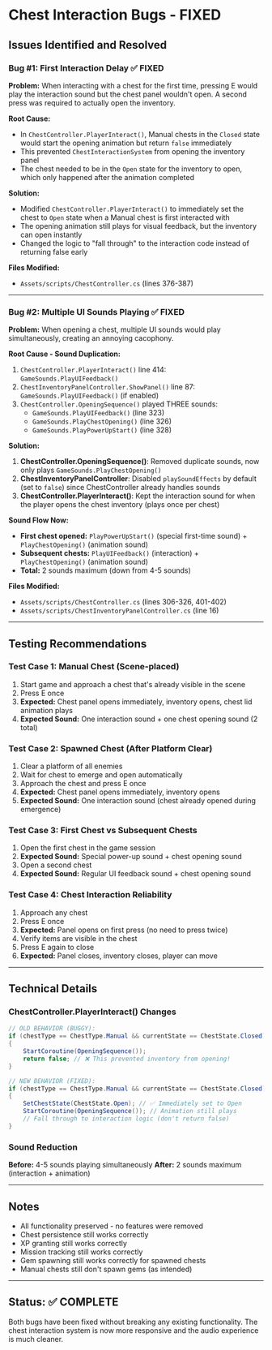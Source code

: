 # Chest Interaction Bugs - FIXED

## Issues Identified and Resolved

### Bug #1: First Interaction Delay ✅ FIXED
**Problem:** When interacting with a chest for the first time, pressing E would play the interaction sound but the chest panel wouldn't open. A second press was required to actually open the inventory.

**Root Cause:** 
- In `ChestController.PlayerInteract()`, Manual chests in the `Closed` state would start the opening animation but return `false` immediately
- This prevented `ChestInteractionSystem` from opening the inventory panel
- The chest needed to be in the `Open` state for the inventory to open, which only happened after the animation completed

**Solution:**
- Modified `ChestController.PlayerInteract()` to immediately set the chest to `Open` state when a Manual chest is first interacted with
- The opening animation still plays for visual feedback, but the inventory can open instantly
- Changed the logic to "fall through" to the interaction code instead of returning false early

**Files Modified:**
- `Assets/scripts/ChestController.cs` (lines 376-387)

---

### Bug #2: Multiple UI Sounds Playing ✅ FIXED
**Problem:** When opening a chest, multiple UI sounds would play simultaneously, creating an annoying cacophony.

**Root Cause - Sound Duplication:**
1. `ChestController.PlayerInteract()` line 414: `GameSounds.PlayUIFeedback()`
2. `ChestInventoryPanelController.ShowPanel()` line 87: `GameSounds.PlayUIFeedback()` (if enabled)
3. `ChestController.OpeningSequence()` played THREE sounds:
   - `GameSounds.PlayUIFeedback()` (line 323)
   - `GameSounds.PlayChestOpening()` (line 326)
   - `GameSounds.PlayPowerUpStart()` (line 328)

**Solution:**
1. **ChestController.OpeningSequence()**: Removed duplicate sounds, now only plays `GameSounds.PlayChestOpening()`
2. **ChestInventoryPanelController**: Disabled `playSoundEffects` by default (set to `false`) since ChestController already handles sounds
3. **ChestController.PlayerInteract()**: Kept the interaction sound for when the player opens the chest inventory (plays once per chest)

**Sound Flow Now:**
- **First chest opened:** `PlayPowerUpStart()` (special first-time sound) + `PlayChestOpening()` (animation sound)
- **Subsequent chests:** `PlayUIFeedback()` (interaction) + `PlayChestOpening()` (animation sound)
- **Total:** 2 sounds maximum (down from 4-5 sounds)

**Files Modified:**
- `Assets/scripts/ChestController.cs` (lines 306-326, 401-402)
- `Assets/scripts/ChestInventoryPanelController.cs` (line 16)

---

## Testing Recommendations

### Test Case 1: Manual Chest (Scene-placed)
1. Start game and approach a chest that's already visible in the scene
2. Press E once
3. **Expected:** Chest panel opens immediately, inventory opens, chest lid animation plays
4. **Expected Sound:** One interaction sound + one chest opening sound (2 total)

### Test Case 2: Spawned Chest (After Platform Clear)
1. Clear a platform of all enemies
2. Wait for chest to emerge and open automatically
3. Approach the chest and press E once
4. **Expected:** Chest panel opens immediately, inventory opens
5. **Expected Sound:** One interaction sound (chest already opened during emergence)

### Test Case 3: First Chest vs Subsequent Chests
1. Open the first chest in the game session
2. **Expected Sound:** Special power-up sound + chest opening sound
3. Open a second chest
4. **Expected Sound:** Regular UI feedback sound + chest opening sound

### Test Case 4: Chest Interaction Reliability
1. Approach any chest
2. Press E once
3. **Expected:** Panel opens on first press (no need to press twice)
4. Verify items are visible in the chest
5. Press E again to close
6. **Expected:** Panel closes, inventory closes, player can move

---

## Technical Details

### ChestController.PlayerInteract() Changes
```csharp
// OLD BEHAVIOR (BUGGY):
if (chestType == ChestType.Manual && currentState == ChestState.Closed)
{
    StartCoroutine(OpeningSequence());
    return false; // ❌ This prevented inventory from opening!
}

// NEW BEHAVIOR (FIXED):
if (chestType == ChestType.Manual && currentState == ChestState.Closed)
{
    SetChestState(ChestState.Open); // ✅ Immediately set to Open
    StartCoroutine(OpeningSequence()); // Animation still plays
    // Fall through to interaction logic (don't return false)
}
```

### Sound Reduction
**Before:** 4-5 sounds playing simultaneously
**After:** 2 sounds maximum (interaction + animation)

---

## Notes
- All functionality preserved - no features were removed
- Chest persistence still works correctly
- XP granting still works correctly
- Mission tracking still works correctly
- Gem spawning still works correctly for spawned chests
- Manual chests still don't spawn gems (as intended)

---

## Status: ✅ COMPLETE
Both bugs have been fixed without breaking any existing functionality. The chest interaction system is now more responsive and the audio experience is much cleaner.
